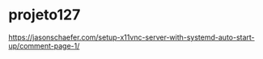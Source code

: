 # projeto127

https://jasonschaefer.com/setup-x11vnc-server-with-systemd-auto-start-up/comment-page-1/
